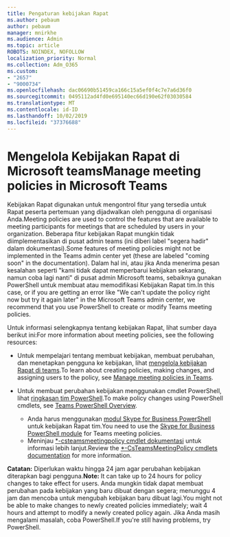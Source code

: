 ```yaml
---
title: Pengaturan kebijakan Rapat
ms.author: pebaum
author: pebaum
manager: mnirkhe
ms.audience: Admin
ms.topic: article
ROBOTS: NOINDEX, NOFOLLOW
localization_priority: Normal
ms.collection: Adm_O365
ms.custom:
- "2657"
- "9000734"
ms.openlocfilehash: dac06690b51459ca166c15a5ef0f4c7e7a6d36f0
ms.sourcegitcommit: 0495112ad4fd0e695140ec66d190e62f03030584
ms.translationtype: MT
ms.contentlocale: id-ID
ms.lasthandoff: 10/02/2019
ms.locfileid: "37376688"
---
```

# <a name="manage-meeting-policies-in-microsoft-teams"></a><span data-ttu-id="a3907-102">Mengelola Kebijakan Rapat di Microsoft teams</span><span class="sxs-lookup"><span data-stu-id="a3907-102">Manage meeting policies in Microsoft Teams</span></span>

<span data-ttu-id="a3907-103">Kebijakan Rapat digunakan untuk mengontrol fitur yang tersedia untuk Rapat peserta pertemuan yang dijadwalkan oleh pengguna di organisasi Anda.</span><span class="sxs-lookup"><span data-stu-id="a3907-103">Meeting policies are used to control the features that are available to meeting participants for meetings that are scheduled by users in your organization.</span></span> <span data-ttu-id="a3907-104">Beberapa fitur kebijakan Rapat mungkin tidak diimplementasikan di pusat admin teams (ini diberi label "segera hadir" dalam dokumentasi).</span><span class="sxs-lookup"><span data-stu-id="a3907-104">Some features of meeting policies might not be implemented in the Teams admin center yet (these are labeled "coming soon" in the documentation).</span></span> <span data-ttu-id="a3907-105">Dalam hal ini, atau jika Anda menerima pesan kesalahan seperti "kami tidak dapat memperbarui kebijakan sekarang, namun coba lagi nanti" di pusat admin Microsoft teams, sebaiknya gunakan PowerShell untuk membuat atau memodifikasi Kebijakan Rapat tim.</span><span class="sxs-lookup"><span data-stu-id="a3907-105">In this case, or if you are getting an error like "We can't update the policy right now but try it again later" in the Microsoft Teams admin center, we recommend that you use PowerShell to create or modify Teams meeting policies.</span></span> 

<span data-ttu-id="a3907-106">Untuk informasi selengkapnya tentang kebijakan Rapat, lihat sumber daya berikut ini:</span><span class="sxs-lookup"><span data-stu-id="a3907-106">For more information about meeting policies, see the following resources:</span></span>

- <span data-ttu-id="a3907-107">Untuk mempelajari tentang membuat kebijakan, membuat perubahan, dan menetapkan pengguna ke kebijakan, lihat [mengelola kebijakan Rapat di teams](https://docs.microsoft.com/en-us/microsoftteams/meeting-policies-in-teams).</span><span class="sxs-lookup"><span data-stu-id="a3907-107">To learn about creating policies, making changes, and assigning users to the policy, see [Manage meeting policies in Teams](https://docs.microsoft.com/en-us/microsoftteams/meeting-policies-in-teams).</span></span>

- <span data-ttu-id="a3907-108">Untuk membuat perubahan kebijakan menggunakan cmdlet PowerShell, lihat [ringkasan tim PowerShell](https://docs.microsoft.com/microsoftteams/teams-powershell-overview).</span><span class="sxs-lookup"><span data-stu-id="a3907-108">To make policy changes using PowerShell cmdlets, see [Teams PowerShell Overview](https://docs.microsoft.com/microsoftteams/teams-powershell-overview).</span></span> 
    - <span data-ttu-id="a3907-109">Anda harus menggunakan [modul Skype for Business PowerShell](https://www.microsoft.com/download/details.aspx?id=39366) untuk kebijakan Rapat tim.</span><span class="sxs-lookup"><span data-stu-id="a3907-109">You need to use the [Skype for Business PowerShell module](https://www.microsoft.com/download/details.aspx?id=39366) for Teams meeting policies.</span></span> 
    - <span data-ttu-id="a3907-110">Meninjau [\*-csteamsmeetingpolicy cmdlet dokumentasi](https://docs.microsoft.com/search/?search=CsTeamsMeetingPolicy&view=skype-ps) untuk informasi lebih lanjut.</span><span class="sxs-lookup"><span data-stu-id="a3907-110">Review the [\*-CsTeamsMeetingPolicy cmdlets documentation](https://docs.microsoft.com/search/?search=CsTeamsMeetingPolicy&view=skype-ps) for more information.</span></span>

<span data-ttu-id="a3907-111">**Catatan:** Diperlukan waktu hingga 24 jam agar perubahan kebijakan diterapkan bagi pengguna.</span><span class="sxs-lookup"><span data-stu-id="a3907-111">**Note:** It can take up to 24 hours for policy changes to take effect for users.</span></span> <span data-ttu-id="a3907-112">Anda mungkin tidak dapat membuat perubahan pada kebijakan yang baru dibuat dengan segera; menunggu 4 jam dan mencoba untuk mengubah kebijakan baru dibuat lagi.</span><span class="sxs-lookup"><span data-stu-id="a3907-112">You might not be able to make changes to newly created policies immediately; wait 4 hours and attempt to modify a newly created policy again.</span></span> <span data-ttu-id="a3907-113">Jika Anda masih mengalami masalah, coba PowerShell.</span><span class="sxs-lookup"><span data-stu-id="a3907-113">If you're still having problems, try PowerShell.</span></span>  